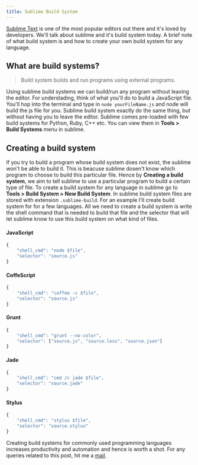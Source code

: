 ```yaml
---
title: Sublime Build System
---
```


[Sublime Text](https://www.sublimetext.com/) is one of the most popular editors out there and it's loved by developers. We'll talk about sublime and it's build system today. A brief note of what build system is and how to create your own build system for any language.

## What are build systems?

> Build system builds and run programs using external programs.

Using sublime build systems we can build/run any program without leaving the editor. For understading, think of what you'll do to build a JavaScript file. You'll hop into the terminal and type in ```node yourFileName.js``` and node will build the js file for you. Sublime build system exactly do the same thing, but without having you to leave the editor. Sublime comes pre-loaded with few build systems for Python, Ruby, C++ etc. You can view them in **Tools > Build Systems** menu in sublime.

## Creating a build system

If you try to build a program whose build system does not exist, the sublime won't be able to build it. This is beacuse sublime dosen't know which program to choose to build this particular file. Hence by **Creating a build system**, we aim to tell sublime to use a particular program to build a certain type of file. To create a build system for any language in sublime go to **Tools > Build System > New Build System**. In sublime build system files are stored with extension ```.sublime-build```. For an example I'll create build system for for a few languages. All we need to create a build system is write the shell command that is needed to build that file and the selector that will let sublime know to use this build system on what kind of files.

#### JavaScript

```javascript
{
	"shell_cmd": "node $file",
	"selector": "source.js"
}
```

#### CoffeScript

```javascript
{
	"shell_cmd": "coffee -c $file",
	"selector": "source.js"
}
```

#### Grunt

```javascript
{
    "shell_cmd": "grunt --no-color",
    "selector": ["source.js", "source.less", "source.json"]
}
```

#### Jade

```javascript
{
    "shell_cmd": "cmd /c jade $file",
    "selector": "source.jade"
}
```

#### Stylus

```javascript
{
    "shell_cmd": "stylus $file",
    "selector": "source.stylus"
}
```

Creating build systems for commonly used programming languages increases productivity and automation and hence is worth a shot. For any queries related to this post, hit me a [mail](mailto:ashishgupta.3197@gmail.com).